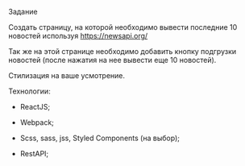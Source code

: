 Задание

Создать страницу, на которой необходимо вывести последние 10 новостей используя https://newsapi.org/ 

Так же на этой странице необходимо добавить кнопку подгрузки новостей (после нажатия на нее вывести еще 10 новостей). 

Стилизация на ваше усмотрение.

Технологии: 

- ReactJS; 

- Webpack; 

- Scss, sass, jss, Styled Components (на выбор); 

- RestAPI;